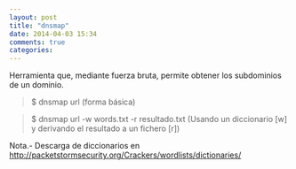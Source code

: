 ```yaml
---
layout: post
title: "dnsmap"
date: 2014-04-03 15:34
comments: true
categories: 
---
```

Herramienta que, mediante fuerza bruta, permite obtener los subdominios de un dominio. 

>$ dnsmap url (forma básica) 

>$ dnsmap url -w words.txt -r resultado.txt (Usando un diccionario [w] y derivando el resultado a un fichero [r])

Nota.- Descarga de diccionarios en <http://packetstormsecurity.org/Crackers/wordlists/dictionaries/>

